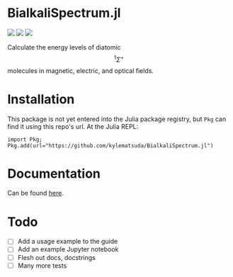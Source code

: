 # BialkaliSpectrum.jl

[![](https://img.shields.io/badge/docs-dev-blue.svg)](https://kylematsuda.github.io/BialkaliSpectrum.jl/dev)
[![](https://github.com/kylematsuda/BialkaliSpectrum.jl/workflows/CI/badge.svg)](https://github.com/kylematsuda/BialkaliSpectrum.jl/actions?query=worflow:CI)
[![](https://img.shields.io/badge/license-MIT-green)](https://github.com/kylematsuda/BialkaliSpectrum.jl/blob/main/LICENSE.md)

Calculate the energy levels of diatomic
$${}^{1} \Sigma^+$$
molecules in magnetic, electric, and optical fields.

# Installation

This package is not yet entered into the Julia package registry,
but `Pkg` can find it using this repo's url. At the Julia REPL:

`import Pkg; Pkg.add(url="https://github.com/kylematsuda/BialkaliSpectrum.jl")`

# Documentation

Can be found [here](https://kylematsuda.github.io/BialkaliSpectrum.jl/dev/).

# Todo
- [ ] Add a usage example to the guide
- [ ] Add an example Jupyter notebook
- [ ] Flesh out docs, docstrings
- [ ] Many more tests
